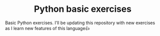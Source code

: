 <h1  align="center"><b>Python basic exercises</b></h1>

<p>Basic Python exercises. I'll be updating this repository with new exercises as I learn new features of this language👍</p>